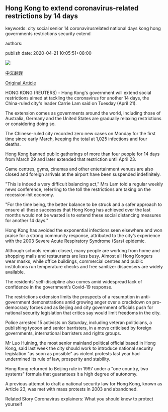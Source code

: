## Hong Kong to extend coronavirus-related restrictions by 14 days

keywords: city social senior 14 coronavirusrelated national days kong hong governments restrictions security extend

authors: 

publish date: 2020-04-21 10:05:51+08:00

![](https://www.straitstimes.com/sites/default/files/styles/x_large/public/articles/2020/04/21/nz_hk_210460.jpg?itok=ICFrqe4z)

[中文翻译](Hong%20Kong%20to%20extend%20coronavirus-related%20restrictions%20by%2014%20days_zh.md)

[Original Article](https://www.straitstimes.com/asia/east-asia/hong-kong-to-extend-coronavirus-related-restrictions-by-14-days)

HONG KONG (REUTERS) - Hong Kong's government will extend social restrictions aimed at tackling the coronavirus for another 14 days, the China-ruled city's leader Carrie Lam said on Tuesday (April 21).

The extension comes as governments around the world, including those of Australia, Germany and the United States are gradually relaxing restrictions or considering doing so.

The Chinese-ruled city recorded zero new cases on Monday for the first time since early March, keeping the total at 1,025 infections and four deaths.

Hong Kong banned public gatherings of more than four people for 14 days from March 29 and later extended that restriction until April 23.

Game centres, gyms, cinemas and other entertainment venues are also closed and foreign arrivals at the airport have been suspended indefinitely.

"This is indeed a very difficult balancing act," Mrs Lam told a regular weekly news conference, referring to the toll the restrictions are taking on the recession-hit economy.

"For the time being, the better balance to be struck and a safer approach to ensure all these successes that Hong Kong has achieved over the last months would not be wasted is to extend these social distancing measures for another 14 days."

Hong Kong has avoided the exponential infections seen elsewhere and won praise for a strong community response, attributed to the city’s experience with the 2003 Severe Acute Respiratory Syndrome (Sars) epidemic.

Although schools remain closed, many people are working from home and shopping malls and restaurants are less busy. Almost all Hong Kongers wear masks, while office buildings, commercial centres and public institutions run temperature checks and free sanitizer dispensers are widely available.

The residents’ self-discipline also comes amid widespread lack of confidence in the government’s Covid-19 response.

The restrictions extension limits the prospects of a resumption in anti-government demonstrations amid growing anger over a crackdown on pro-democracy forces and as Beijing and city government officials push for national security legislation that critics say would limit freedoms in the city.

Police arrested 15 activists on Saturday, including veteran politicians, a publishing tycoon and senior barristers, in a move criticised by foreign governments, international barristers and rights groups.

Mr Luo Huining, the most senior mainland political official based in Hong Kong, said last week the city should work to introduce national security legislation "as soon as possible" as violent protests last year had undermined its rule of law, prosperity and stability.

Hong Kong returned to Beijing rule in 1997 under a "one country, two systems" formula that guarantees it a high degree of autonomy.

A previous attempt to draft a national security law for Hong Kong, known as Article 23, was met with mass protests in 2003 and abandoned.

Related Story Coronavirus explainers: What you should know to protect yourself